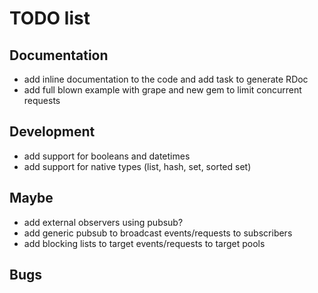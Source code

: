 # TODO list #

## Documentation ##

  - add inline documentation to the code and add task to generate RDoc
  - add full blown example with grape and new gem to limit concurrent
    requests

## Development ##

  - add support for booleans and datetimes
  - add support for native types (list, hash, set, sorted set)

## Maybe ##

  - add external observers using pubsub?
  - add generic pubsub to broadcast events/requests to subscribers
  - add blocking lists to target events/requests to target pools

## Bugs ##

